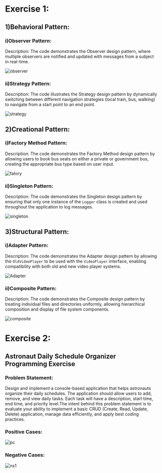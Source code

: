 # Exercise 1:

## 1)Behavioral Pattern:

### i)Observer Pattern:

Description: The code demonstrates the Observer design pattern, where multiple observers are notified and updated with messages from a subject in real-time.

  ![observer](https://github.com/user-attachments/assets/c792df4b-994f-45fe-9e31-e7bd6fa2fd80)

### ii)Strategy Pattern:

Description: The code illustrates the Strategy design pattern by dynamically switching between different navigation strategies (local train, bus, walking) to navigate from a start point to an end point.

![strategy](https://github.com/user-attachments/assets/aa523eb8-4a72-498a-bb0b-f32897bfc848)

## 2)Creational Pattern:

### i)Factory Method Pattern:

Description: The code demonstrates the Factory Method design pattern by allowing users to book bus seats on either a private or government bus, creating the appropriate bus type based on user input.

![fatory](https://github.com/user-attachments/assets/a2842356-3ec8-484a-983b-84bbc4fcad4c)

### ii)Singleton Pattern:

Description: The code demonstrates the Singleton design pattern by ensuring that only one instance of the `Logger` class is created and used throughout the application to log messages.

![singleton](https://github.com/user-attachments/assets/80a3d3ff-742d-4b2a-a2f1-bf954ee27419)

## 3)Structural Pattern:

### i)Adapter Pattern:

Description: The code demonstrates the Adapter design pattern by allowing the `OldVideoPlayer` to be used with the `VideoPlayer` interface, enabling compatibility with both old and new video player systems.

![Adapter](https://github.com/user-attachments/assets/58be477e-bb5d-4de6-bffd-a9371d6054be)

### ii)Composite Pattern:

Description: The code demonstrates the Composite design pattern by treating individual files and directories uniformly, allowing hierarchical composition and display of file system components.

![composite](https://github.com/user-attachments/assets/692998ce-d141-4196-9954-1dde6ee1fec3)

# Exercise 2:

## Astronaut Daily Schedule Organizer Programming Exercise

### Problem Statement: 

Design and implement a console-based application that helps astronauts organize their daily schedules. The application should allow users
to add, remove, and view daily tasks. Each task will have a description, start time, end time, and priority level.The intent behind this problem
statement is to evaluate your ability to implement a basic CRUD (Create, Read, Update, Delete) application, manage data efficiently, and
apply best coding practices.


### Positive Cases:

![pc](https://github.com/user-attachments/assets/1068227d-b84f-410a-9d54-7e4921f3eda0)

### Negative Cases:

![ns1](https://github.com/user-attachments/assets/1c69aec9-1e53-40e7-91ab-d1d5321c87e8)
